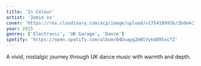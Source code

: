 ```yaml
---
title: 'In Colour'
artist: 'Jamie xx'
cover: 'https://res.cloudinary.com/acp/image/upload/v1754189916/2bde4c10-7e65-4c13-a7e8-c724205b1592.png'
year: 2015
genres: ['Electronic', 'UK Garage', 'Dance']
spotify: 'https://open.spotify.com/album/04Duapg2mNlVykd895xcfZ'
---
```


A vivid, nostalgic journey through UK dance music with warmth and depth.
